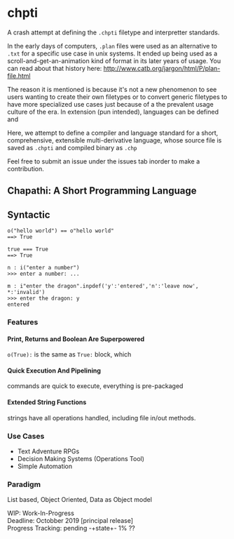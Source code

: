 # chpti
A crash attempt at defining the `.chpti` filetype and interpretter standards.

In the early days of computers, `.plan` files were used as an alternative to `.txt` for a specific use case in unix systems. 
It ended up being used as a scroll-and-get-an-animation kind of format in its later years of usage.
You can read about that history here: http://www.catb.org/jargon/html/P/plan-file.html

The reason it is mentioned is because it's not a new phenomenon to see users wanting to create their own filetypes or to convert generic filetypes to have more specialized use cases just because of a the prevalent usage culture of the era. In extension (pun intended), languages can be defined and 

Here, we attempt to define a compiler and language standard for a short, comprehensive, extensible multi-derivative language, whose source file is saved as `.chpti` and compiled binary as `.chp` 

Feel free to submit an issue under the issues tab inorder to make a contribution.

## Chapathi: A Short Programming Language 

## Syntactic

```
o("hello world") == o"hello world"
==> True

true === True
==> True

n : i("enter a number")
>>> enter a number: ...

m : i"enter the dragon".inpdef('y':'entered','n':'leave now', *:'invalid')
>>> enter the dragon: y
entered

```

### Features

#### Print, Returns and Boolean Are Superpowered

`o(True):` is the same as `True:` block, which  

#### Quick Execution And Pipelining
commands are quick to execute, everything is pre-packaged

#### Extended String Functions 
strings have all operations handled, including file in/out methods.

### Use Cases

- Text Adventure RPGs
- Decision Making Systems (Operations Tool)
- Simple Automation

### Paradigm

List based, Object Oriented, Data as Object model

WIP: Work-In-Progress  
Deadline: Octobber 2019 [principal release]  
Progress Tracking: pending -+state+- 1% ??  
